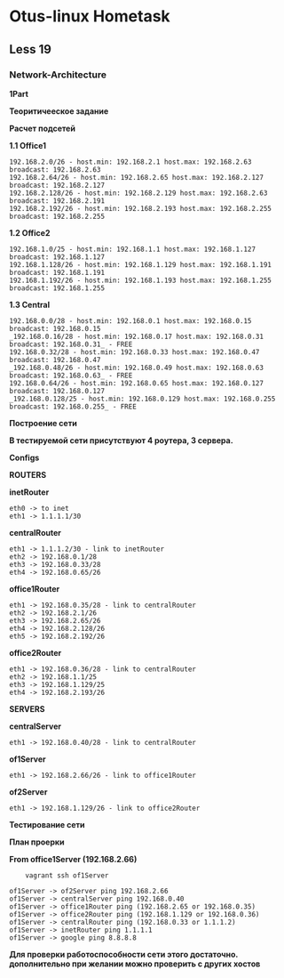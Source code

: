 # Otus-linux Hometask
## Less 19
### Network-Architecture

__1Part__

__Теоритичееское задание__

__Расчет подсетей__

__1.1 Office1__

```
192.168.2.0/26 - host.min: 192.168.2.1 host.max: 192.168.2.63 broadcast: 192.168.2.63
192.168.2.64/26 - host.min: 192.168.2.65 host.max: 192.168.2.127 broadcast: 192.168.2.127
192.168.2.128/26 - host.min: 192.168.2.129 host.max: 192.168.2.63 broadcast: 192.168.2.191
192.168.2.192/26 - host.min: 192.168.2.193 host.max: 192.168.2.255 broadcast: 192.168.2.255
```

__1.2 Office2__

```
192.168.1.0/25 - host.min: 192.168.1.1 host.max: 192.168.1.127 broadcast: 192.168.1.127
192.168.1.128/26 - host.min: 192.168.1.129 host.max: 192.168.1.191 broadcast: 192.168.1.191
192.168.1.192/26 - host.min: 192.168.1.193 host.max: 192.168.1.255 broadcast: 192.168.1.255
```

__1.3 Central__

```
192.168.0.0/28 - host.min: 192.168.0.1 host.max: 192.168.0.15 broadcast: 192.168.0.15
_192.168.0.16/28 - host.min: 192.168.0.17 host.max: 192.168.0.31 broadcast: 192.168.0.31_ - FREE
192.168.0.32/28 - host.min: 192.168.0.33 host.max: 192.168.0.47 broadcast: 192.168.0.47
_192.168.0.48/26 - host.min: 192.168.0.49 host.max: 192.168.0.63 broadcast: 192.168.0.63_ - FREE
192.168.0.64/26 - host.min: 192.168.0.65 host.max: 192.168.0.127 broadcast: 192.168.0.127
_192.168.0.128/25 - host.min: 192.168.0.129 host.max: 192.168.0.255 broadcast: 192.168.0.255_ - FREE
```

__Построение сети__

__В тестируемой сети присутствуют 4 роутера, 3 сервера.__

__Configs__

__ROUTERS__

__inetRouter__

```
eth0 -> to inet
eth1 -> 1.1.1.1/30
```

__centralRouter__

```
eth1 -> 1.1.1.2/30 - link to inetRouter
eth2 -> 192.168.0.1/28
eth3 -> 192.168.0.33/28
eth4 -> 192.168.0.65/26
```

__office1Router__

```
eth1 -> 192.168.0.35/28 - link to centralRouter
eth2 -> 192.168.2.1/26
eth3 -> 192.168.2.65/26
eth4 -> 192.168.2.128/26
eth5 -> 192.168.2.192/26
```

__office2Router__

```
eth1 -> 192.168.0.36/28 - link to centralRouter
eth2 -> 192.168.1.1/25
eth3 -> 192.168.1.129/25
eth4 -> 192.168.2.193/26
```

__SERVERS__

__centralServer__

```
eth1 -> 192.168.0.40/28 - link to centralRouter
```

__of1Server__

```
eth1 -> 192.168.2.66/26 - link to office1Router
```

__of2Server__

```
eth1 -> 192.168.1.129/26 - link to office2Router
```

__Тестирование сети__

__План проерки__

__From office1Server (192.168.2.66)__

```
    vagrant ssh of1Server
```
```
of1Server -> of2Server ping 192.168.2.66
of1Server -> centralServer ping 192.168.0.40
of1Server -> office1Router ping (192.168.2.65 or 192.168.0.35)
of1Server -> office2Router ping (192.168.1.129 or 192.168.0.36)
of1Server -> centralRouter ping (192.168.0.33 or 1.1.1.2)
of1Server -> inetRouter ping 1.1.1.1
of1Server -> google ping 8.8.8.8
```

__Для проверки работоспособности сети этого достаточно. дополнительно при желании можно проверить с других хостов__
